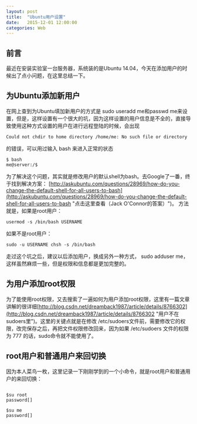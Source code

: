 ```yaml
---
layout: post
title:  "Ubuntu用户设置"
date:   2015-12-01 12:00:00
categories: Web
---
```

## 前言 ##
最近在安装实验室一台服务器，系统装的是Ubuntu 14.04，今天在添加用户的时候出了点小问题，在这里总结一下。

## 为Ubuntu添加新用户 ##
在网上查到为Ubuntu填加新用户的方式是 sudo useradd me和passwd me来设置，但是，这样设置有一个很大的坑，因为这样设置的用户信息是不全的，直接导致使用这种方式设置的用户在进行远程登陆的时候，会出现 
	
```
Could not chdir to home directory /home/me: No such file or directory	
```

的错误，可以用过输入 bash 来进入正常的状态

```
$ bash
me@server:/$
```

为了解决这个问题，其实就是修改用户的默认shell为bash。去Google了一番，终于找到解决方案：
[http://askubuntu.com/questions/28969/how-do-you-change-the-default-shell-for-all-users-to-bash](http://askubuntu.com/questions/28969/how-do-you-change-the-default-shell-for-all-users-to-bash "点击这里查看（Jack O'Connor的答案）")。
方法就是，如果是root用户：

```
usermod -s /bin/bash USERNAME
```

如果不是root用户：

```
sudo -u USERNAME chsh -s /bin/bash
```

走过这个坑之后，建议以后添加用户，换成另外一种方式， sudo adduser me，这样虽然麻烦一些，但是权限和信息都是更加完整的。

## 为用户添加root权限 ##
为了能使用root权限，又去搜索了一遍如何为用户添加root权限，这里有一篇文章讲解的很详细[http://blog.csdn.net/dreamback1987/article/details/8766302](http://blog.csdn.net/dreamback1987/article/details/8766302 "用户不在sudoers里")。这里的关键点就是在修改 /etc/sudoers文件前，需要修改它的权限，改完保存之后，再把文件权限修改回来，因为如果 /etc/sudoers 文件的权限为 777 的话，sudo命令就不能使用了。

## root用户和普通用户来回切换 ##
因为本人菜鸟一枚，这里记录一下刚刚学到的一个小命令，就是root用户和普通用户的来回切换：


```

$su root
password[]		

$su me
password[]		

```